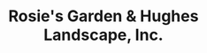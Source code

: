 ---
title: "Rosie's Garden & Hughes Landscape, Inc."
url: /carmel/rosies-garden-und-hughes-landscape-inc/
shop: Garten-Center
---